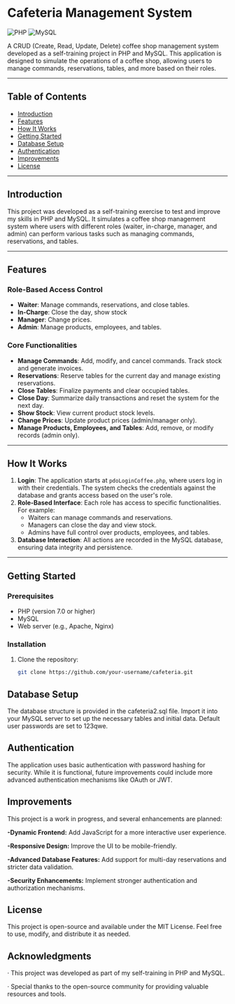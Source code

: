 # Cafeteria Management System

![PHP](https://img.shields.io/badge/PHP-777BB4?style=for-the-badge&logo=php&logoColor=white)
![MySQL](https://img.shields.io/badge/MySQL-005C84?style=for-the-badge&logo=mysql&logoColor=white)

A CRUD (Create, Read, Update, Delete) coffee shop management system developed as a self-training project in PHP and MySQL. This application is designed to simulate the operations of a coffee shop, allowing users to manage commands, reservations, tables, and more based on their roles.

---

## Table of Contents
- [Introduction](#introduction)
- [Features](#features)
- [How It Works](#how-it-works)
- [Getting Started](#getting-started)
- [Database Setup](#database-setup)
- [Authentication](#authentication)
- [Improvements](#improvements)
- [License](#license)

---

## Introduction

This project was developed as a self-training exercise to test and improve my skills in PHP and MySQL. It simulates a coffee shop management system where users with different roles (waiter, in-charge, manager, and admin) can perform various tasks such as managing commands, reservations, and tables.

---

## Features

### Role-Based Access Control
- **Waiter**: Manage commands, reservations, and close tables.
- **In-Charge**: Close the day, show stock
- **Manager**: Change prices.
- **Admin**: Manage products, employees, and tables.

### Core Functionalities
- **Manage Commands**: Add, modify, and cancel commands. Track stock and generate invoices.
- **Reservations**: Reserve tables for the current day and manage existing reservations.
- **Close Tables**: Finalize payments and clear occupied tables.
- **Close Day**: Summarize daily transactions and reset the system for the next day.
- **Show Stock**: View current product stock levels.
- **Change Prices**: Update product prices (admin/manager only).
- **Manage Products, Employees, and Tables**: Add, remove, or modify records (admin only).

---

## How It Works

1. **Login**: The application starts at `pdoLoginCoffee.php`, where users log in with their credentials. The system checks the credentials against the database and grants access based on the user's role.
2. **Role-Based Interface**: Each role has access to specific functionalities. For example:
   - Waiters can manage commands and reservations.
   - Managers can close the day and view stock.
   - Admins have full control over products, employees, and tables.
3. **Database Interaction**: All actions are recorded in the MySQL database, ensuring data integrity and persistence.

---

## Getting Started

### Prerequisites
- PHP (version 7.0 or higher)
- MySQL
- Web server (e.g., Apache, Nginx)

### Installation
1. Clone the repository:
   ```bash
   git clone https://github.com/your-username/cafeteria.git
   
## Database Setup

The database structure is provided in the cafeteria2.sql file. Import it into your MySQL server to set up the necessary tables and initial data. Default user passwords are set to 123qwe.

## Authentication

The application uses basic authentication with password hashing for security. While it is functional, future improvements could include more advanced authentication mechanisms like OAuth or JWT.

## Improvements

This project is a work in progress, and several enhancements are planned:

**-Dynamic Frontend:** Add JavaScript for a more interactive user experience.

**-Responsive Design:** Improve the UI to be mobile-friendly.

**-Advanced Database Features:** Add support for multi-day reservations and stricter data validation.

**-Security Enhancements:** Implement stronger authentication and authorization mechanisms.

## License

This project is open-source and available under the MIT License. Feel free to use, modify, and distribute it as needed.

## Acknowledgments

· This project was developed as part of my self-training in PHP and MySQL.

· Special thanks to the open-source community for providing valuable resources and tools.
